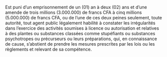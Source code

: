 Est puni d’un emprisonnement de un (01) an à deux (02) ans et d’une amende de trois millions (3.000.000) de francs CFA à cinq millions (5.000.000) de francs CFA, ou de l’une de ces deux peines seulement, toute autorité, tout agent public légalement habilité à constater les irrégularités dans l’exercice des activités soumises à licence ou autorisation et relatives à des plantes ou substances classées comme stupéfiants ou substances psychotropes ou précurseurs ou leurs préparations, qui, en connaissance de cause, s’abstient de prendre les mesures prescrites par les lois ou les règlements et relevant de sa compétence.